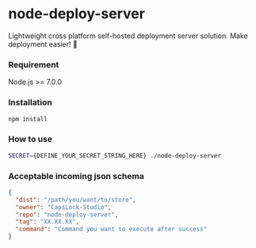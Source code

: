# node-deploy-server
Lightweight cross platform self-hosted deployment server solution. Make deployment easier! 🚀

### Requirement
Node.js >= 7.0.0

### Installation
```sh
npm install
```

### How to use
```sh
SECRET={DEFINE_YOUR_SECRET_STRING_HERE} ./node-deploy-server
```

### Acceptable incoming json schema
```json
{
  "dist": "/path/you/want/to/store",
  "owner": "CapsLock-Studio",
  "repo": "node-deploy-server",
  "tag": "XX.XX.XX",
  "command": "Command you want to execute after success"
}
```
